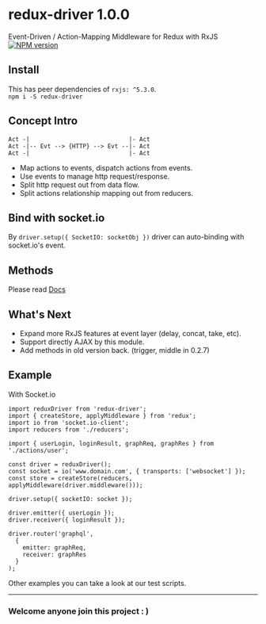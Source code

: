 # **redux-driver** 1.0.0
Event-Driven / Action-Mapping Middleware for Redux with RxJS   
[![NPM version](http://img.shields.io/npm/v/redux-driver.svg?style=flat-square)](https://www.npmjs.org/package/redux-driver)

## Install
This has peer dependencies of `rxjs: ^5.3.0`.   
`npm i -S redux-driver`

## Concept Intro   
```
Act -|                            |- Act
Act -|-- Evt --> {HTTP} --> Evt --|- Act
Act -|                            |- Act
```
- Map actions to events, dispatch actions from events.
- Use events to manage http request/response.
- Split http request out from data flow.
- Split actions relationship mapping out from reducers.

## Bind with socket.io 
By `driver.setup({ SocketIO: socketObj })` driver can auto-binding with socket.io's event.   

## Methods
Please read [Docs](https://github.com/NeoJRotary/redux-driver/blob/master/documents/methods.md)
   
## What's Next
- Expand more RxJS features at event layer (delay, concat, take, etc).
- Support directly AJAX by this module.
- Add methods in old version back. (trigger, middle in 0.2.7)

## Example
With Socket.io
```
import reduxDriver from 'redux-driver';
import { createStore, applyMiddleware } from 'redux';
import io from 'socket.io-client';
import reducers from './reducers';

import { userLogin, loginResult, graphReq, graphRes } from './actions/user';

const driver = reduxDriver();
const socket = io('www.domain.com', { transports: ['websocket'] });
const store = createStore(reducers, applyMiddleware(driver.middleware()));

driver.setup({ socketIO: socket });

driver.emitter({ userLogin });
driver.receiver({ loginResult });

driver.router('graphql',
  {
    emitter: graphReq,
    receiver: graphRes
  }
);
```
Other examples you can take a look at our test scripts.

***

### Welcome anyone join this project : )
